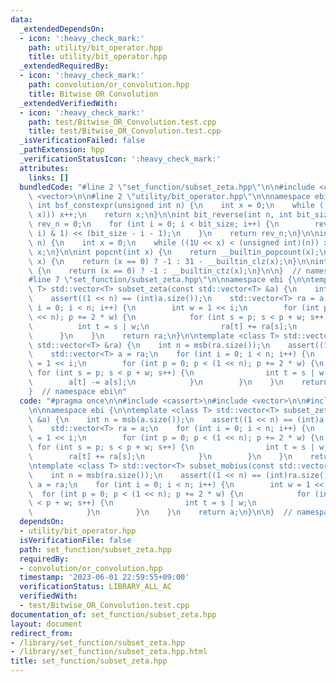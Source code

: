 ```yaml
---
data:
  _extendedDependsOn:
  - icon: ':heavy_check_mark:'
    path: utility/bit_operator.hpp
    title: utility/bit_operator.hpp
  _extendedRequiredBy:
  - icon: ':heavy_check_mark:'
    path: convolution/or_convolution.hpp
    title: Bitwise OR Convolution
  _extendedVerifiedWith:
  - icon: ':heavy_check_mark:'
    path: test/Bitwise_OR_Convolution.test.cpp
    title: test/Bitwise_OR_Convolution.test.cpp
  _isVerificationFailed: false
  _pathExtension: hpp
  _verificationStatusIcon: ':heavy_check_mark:'
  attributes:
    links: []
  bundledCode: "#line 2 \"set_function/subset_zeta.hpp\"\n\n#include <cassert>\n#include\
    \ <vector>\n\n#line 2 \"utility/bit_operator.hpp\"\n\nnamespace ebi {\n\nconstexpr\
    \ int bsf_constexpr(unsigned int n) {\n    int x = 0;\n    while (!(n & (1 <<\
    \ x))) x++;\n    return x;\n}\n\nint bit_reverse(int n, int bit_size) {\n    int\
    \ rev_n = 0;\n    for (int i = 0; i < bit_size; i++) {\n        rev_n |= ((n >>\
    \ i) & 1) << (bit_size - i - 1);\n    }\n    return rev_n;\n}\n\nint ceil_pow2(int\
    \ n) {\n    int x = 0;\n    while ((1U << x) < (unsigned int)(n)) x++;\n    return\
    \ x;\n}\n\nint popcnt(int x) {\n    return __builtin_popcount(x);\n}\n\nint msb(int\
    \ x) {\n    return (x == 0) ? -1 : 31 - __builtin_clz(x);\n}\n\nint bsf(int x)\
    \ {\n    return (x == 0) ? -1 : __builtin_ctz(x);\n}\n\n}  // namespace ebi\n\
    #line 7 \"set_function/subset_zeta.hpp\"\n\nnamespace ebi {\n\ntemplate <class\
    \ T> std::vector<T> subset_zeta(const std::vector<T> &a) {\n    int n = msb(a.size());\n\
    \    assert((1 << n) == (int)a.size());\n    std::vector<T> ra = a;\n    for (int\
    \ i = 0; i < n; i++) {\n        int w = 1 << i;\n        for (int p = 0; p < (1\
    \ << n); p += 2 * w) {\n            for (int s = p; s < p + w; s++) {\n      \
    \          int t = s | w;\n                ra[t] += ra[s];\n            }\n  \
    \      }\n    }\n    return ra;\n}\n\ntemplate <class T> std::vector<T> subset_mobius(const\
    \ std::vector<T> &ra) {\n    int n = msb(ra.size());\n    assert((1 << n) == (int)ra.size());\n\
    \    std::vector<T> a = ra;\n    for (int i = 0; i < n; i++) {\n        int w\
    \ = 1 << i;\n        for (int p = 0; p < (1 << n); p += 2 * w) {\n           \
    \ for (int s = p; s < p + w; s++) {\n                int t = s | w;\n        \
    \        a[t] -= a[s];\n            }\n        }\n    }\n    return a;\n}\n\n\
    }  // namespace ebi\n"
  code: "#pragma once\n\n#include <cassert>\n#include <vector>\n\n#include \"../utility/bit_operator.hpp\"\
    \n\nnamespace ebi {\n\ntemplate <class T> std::vector<T> subset_zeta(const std::vector<T>\
    \ &a) {\n    int n = msb(a.size());\n    assert((1 << n) == (int)a.size());\n\
    \    std::vector<T> ra = a;\n    for (int i = 0; i < n; i++) {\n        int w\
    \ = 1 << i;\n        for (int p = 0; p < (1 << n); p += 2 * w) {\n           \
    \ for (int s = p; s < p + w; s++) {\n                int t = s | w;\n        \
    \        ra[t] += ra[s];\n            }\n        }\n    }\n    return ra;\n}\n\
    \ntemplate <class T> std::vector<T> subset_mobius(const std::vector<T> &ra) {\n\
    \    int n = msb(ra.size());\n    assert((1 << n) == (int)ra.size());\n    std::vector<T>\
    \ a = ra;\n    for (int i = 0; i < n; i++) {\n        int w = 1 << i;\n      \
    \  for (int p = 0; p < (1 << n); p += 2 * w) {\n            for (int s = p; s\
    \ < p + w; s++) {\n                int t = s | w;\n                a[t] -= a[s];\n\
    \            }\n        }\n    }\n    return a;\n}\n\n}  // namespace ebi"
  dependsOn:
  - utility/bit_operator.hpp
  isVerificationFile: false
  path: set_function/subset_zeta.hpp
  requiredBy:
  - convolution/or_convolution.hpp
  timestamp: '2023-06-01 22:59:55+09:00'
  verificationStatus: LIBRARY_ALL_AC
  verifiedWith:
  - test/Bitwise_OR_Convolution.test.cpp
documentation_of: set_function/subset_zeta.hpp
layout: document
redirect_from:
- /library/set_function/subset_zeta.hpp
- /library/set_function/subset_zeta.hpp.html
title: set_function/subset_zeta.hpp
---
```

